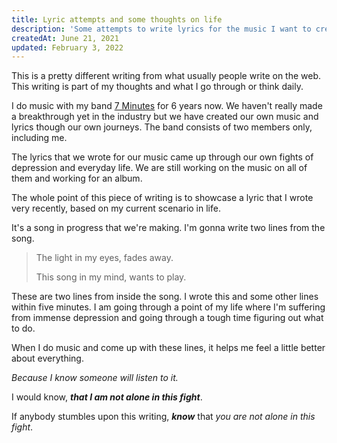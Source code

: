 ```yaml
---
title: Lyric attempts and some thoughts on life
description: 'Some attempts to write lyrics for the music I want to create as part of my band 7 Minutes. And some life thoughts.'
createdAt: June 21, 2021
updated: February 3, 2022
---
```


This is a pretty different writing from what usually people write on the web. This writing is part of my thoughts and what I
go through or think daily.

I do music with my band [7 Minutes](https://www.facebook.com/7minutesband) for 6 years now. We haven't really made a
breakthrough yet in the industry but we have created our own music and lyrics though our own journeys. The band consists of two
members only, including me.

The lyrics that we wrote for our music came up through our own fights of depression and everyday life. We are still working on the
music on all of them and working for an album.

The whole point of this piece of writing is to showcase a lyric that I wrote very recently, based on my current scenario in life.

It's a song in progress that we're making. I'm gonna write two lines from the song.

> The light in my eyes, fades away.
>
> This song in my mind, wants to play.

These are two lines from inside the song. I wrote this and some other lines within five minutes. I am going through a point of my life
where I'm suffering from immense depression and going through a tough time figuring out what to do.

When I do music and come up with these lines, it helps me feel a little better about everything.

_Because I know someone will listen to it._

I would know, ***that I am not alone in this fight***.

If anybody stumbles upon this writing, ***know*** that _you are not alone in this fight_.